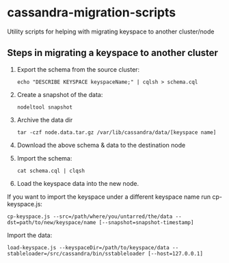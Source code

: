 # cassandra-migration-scripts
Utility scripts for helping with migrating keyspace to another cluster/node

## Steps in migrating a keyspace to another cluster
1. Export the schema from the source cluster:
    
    `echo "DESCRIBE KEYSPACE keyspaceName;" | cqlsh > schema.cql`

2. Create a snapshot of the data:

    `nodeltool snapshot`

3. Archive the data dir

    `tar -czf node.data.tar.gz /var/lib/cassandra/data/[keyspace name]`

4. Download the above schema & data to the destination node
5. Import the schema:

    `cat schema.cql | clqsh`

6. Load the keyspace data into the new node.

If you want to import the keyspace under a different keyspace name run cp-keyspace.js: 

    cp-keyspace.js --src=/path/where/you/untarred/the/data --dst=path/to/new/keyspace/name [--snapshot=snapshot-timestamp]

Import the data: 

    load-keyspace.js --keyspaceDir=/path/to/keyspace/data --stableloader=/src/cassandra/bin/sstableloader [--host=127.0.0.1]
